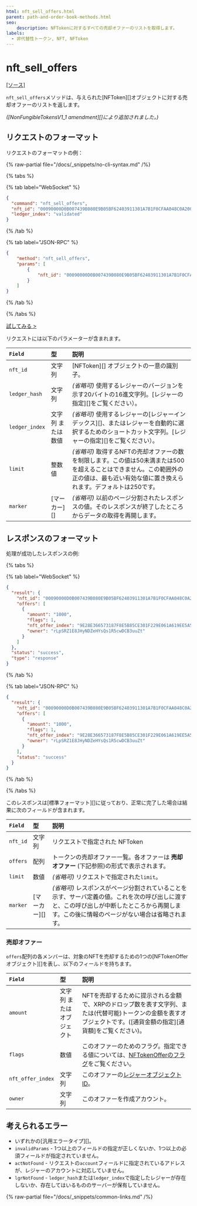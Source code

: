 ```yaml
---
html: nft_sell_offers.html
parent: path-and-order-book-methods.html
seo:
    description: NFTokenに対するすべての売却オファーのリストを取得します。
labels:
  - 非代替性トークン, NFT, NFToken
---
```

# nft_sell_offers
[[ソース]](https://github.com/XRPLF/rippled/blob/master/src/ripple/rpc/handlers/NFTOffers.cpp "ソース")

`nft_sell_offers`メソッドは、与えられた[NFToken][]オブジェクトに対する売却オファーのリストを返します。

_([NonFungibleTokensV1_1 amendment][]により追加されました。)_

## リクエストのフォーマット
リクエストのフォーマットの例：

{% raw-partial file="/docs/_snippets/no-cli-syntax.md" /%}

{% tabs %}

{% tab label="WebSocket" %}
```json
{
  "command": "nft_sell_offers",
  "nft_id": "00090000D0B007439B080E9B05BF62403911301A7B1F0CFAA048C0A200000007",
  "ledger_index": "validated"
}
```
{% /tab %}

{% tab label="JSON-RPC" %}
```json
{
    "method": "nft_sell_offers",
    "params": [
        {
            "nft_id": "00090000D0B007439B080E9B05BF62403911301A7B1F0CFAA048C0A200000007"
        }
    ]
}
```
{% /tab %}

{% /tabs %}

[試してみる >](/resources/dev-tools/websocket-api-tool#nft_sell_offers)

リクエストには以下のパラメーターが含まれます。

| `Field`        | 型               | 説明                                      |
|:---------------|:-----------------|:-----------------------------------------|
| `nft_id`       | 文字列            | [NFToken][] オブジェクトの一意の識別子。      |
| `ledger_hash`  | 文字列            | _(省略可)_ 使用するレジャーのバージョンを示す20バイトの16進文字列。[レジャーの指定][]をご覧ください）。 |
| `ledger_index` | 文字列 または 数値  | _(省略可)_ 使用するレジャーの[レジャーインデックス][]、またはレジャーを自動的に選択するためのショートカット文字列。[レジャーの指定][]をご覧ください）。 |
| `limit`        | 整数値            | _(省略可)_ 取得するNFTの売却オファーの数を制限します。この値は50未満または500を超えることはできません。この範囲外の正の値は、最も近い有効な値に置き換えられます。デフォルトは250です。 |
| `marker`       | [マーカー][]       | _(省略可)_ 以前のページ分割されたレスポンスの値。そのレスポンスが終了したところからデータの取得を再開します。 |

## レスポンスのフォーマット
処理が成功したレスポンスの例:

{% tabs %}

{% tab label="WebSocket" %}
```json
{
  "result": {
    "nft_id": "00090000D0B007439B080E9B05BF62403911301A7B1F0CFAA048C0A200000007",
    "offers": [
      {
        "amount": "1000",
        "flags": 1,
        "nft_offer_index": "9E28E366573187F8E5B85CE301F229E061A619EE5A589EF740088F8843BF10A1",
        "owner": "rLpSRZ1E8JHyNDZeHYsQs1R5cwDCB3uuZt"
      }
    ]
  },
  "status": "success",
  "type": "response"
}
```
{% /tab %}

{% tab label="JSON-RPC" %}
```json
{
  "result": {
    "nft_id": "00090000D0B007439B080E9B05BF62403911301A7B1F0CFAA048C0A200000007",
    "offers": [
      {
        "amount": "1000",
        "flags": 1,
        "nft_offer_index": "9E28E366573187F8E5B85CE301F229E061A619EE5A589EF740088F8843BF10A1",
        "owner": "rLpSRZ1E8JHyNDZeHYsQs1R5cwDCB3uuZt"
      }
    ],
    "status": "success"
  }
}
```
{% /tab %}

{% /tabs %}


このレスポンスは[標準フォーマット][]に従っており、正常に完了した場合は結果に次のフィールドが含まれます。

| `Field`  | 型         | 説明                                                  |
|:---------|:-----------|:-----------------------------------------------------|
| `nft_id` | 文字列      | リクエストで指定された NFToken   |
| `offers` | 配列        | トークンの売却オファー一覧。各オファーは **売却オファー** (下記参照)の形式で表示されます。 |
| `limit`  | 数値        | _(省略可)_ リクエストで指定された`limit`。 |
| `marker` | [マーカー][] | _(省略可)_ レスポンスがページ分割されていることを示す、サーバ定義の値。これを次の呼び出しに渡すと、この呼び出しが中断したところから再開します。この後に情報のページがない場合は省略されます。 |

### 売却オファー

`offers`配列の各メンバーは、対象のNFTを売却するための1つの[NFTokenOfferオブジェクト][]を表し、以下のフィールドを持ちます。

| `Field`           | 型                     | 説明                                   |
|:------------------|:-----------------------|:--------------------------------------|
| `amount`          | 文字列 または オブジェクト | NFTを売却するために提示される金額で、XRPのドロップ数を表す文字列、または(代替可能)トークンの金額を表すオブジェクトです。([通貨金額の指定][通貨額]をご覧ください)。 |
| `flags`           | 数値                    | このオファーのためのフラグ。指定できる値については、[NFTokenOfferのフラグ](../../../protocol/ledger-data/ledger-entry-types/nftokenoffer.md#nftokenofferのフラグ)をご覧ください。 |
| `nft_offer_index` | 文字列                   | このオファーの[レジャーオブジェクトID](../../../protocol/ledger-data/common-fields.md)。 |
| `owner`           | 文字列                   | このオファーを作成アカウント。   |

## 考えられるエラー

* いずれかの[汎用エラータイプ][]。
* `invalidParams` - 1つ以上のフィールドの指定が正しくないか、1つ以上の必須フィールドが指定されていません。
* `actNotFound` - リクエストの`account`フィールドに指定されているアドレスが、レジャーのアカウントに対応していません。
* `lgrNotFound` - `ledger_hash`または`ledger_index`で指定したレジャーが存在しないか、存在してはいるもののサーバーが保有していません。

{% raw-partial file="/docs/_snippets/common-links.md" /%}

